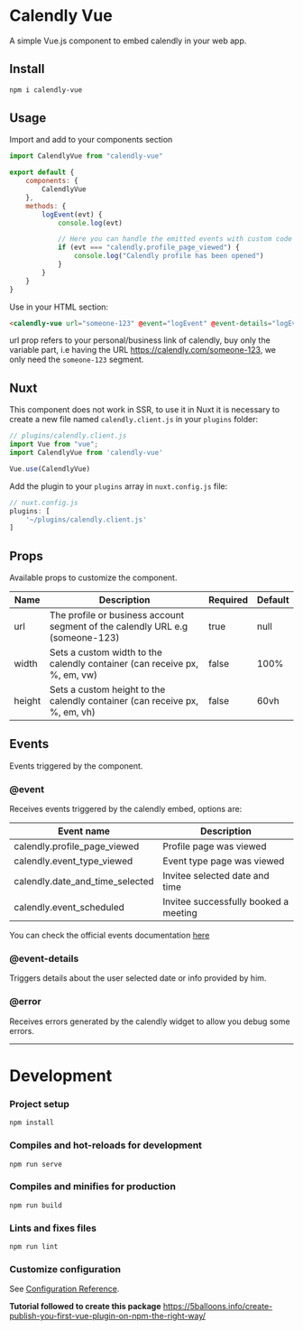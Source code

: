 # Calendly Vue

A simple Vue.js component to embed calendly in your web app.

## Install
``` sh
npm i calendly-vue
```

## Usage

Import and add to your components section
``` javascript
import CalendlyVue from "calendly-vue"

export default {
    components: {
        CalendlyVue
    },
    methods: {
        logEvent(evt) {
            console.log(evt)

            // Here you can handle the emitted events with custom code
            if (evt === "calendly.profile_page_viewed") {
                console.log("Calendly profile has been opened")
            }
        }
    }
}
```

Use in your HTML section:
``` html
<calendly-vue url="someone-123" @event="logEvent" @event-details="logEvent" @error="logEvent"></calendly-vue>
```

url prop refers to your personal/business link of calendly, buy only the variable part, i.e having the URL https://calendly.com/someone-123, we only need the `someone-123` segment.


## Nuxt
This component does not work in SSR, to use it in Nuxt it is necessary to create a new file named `calendly.client.js` in your `plugins` folder:
``` javascript
// plugins/calendly.client.js
import Vue from "vue";
import CalendlyVue from 'calendly-vue'

Vue.use(CalendlyVue)
```

Add the plugin to your `plugins` array in `nuxt.config.js` file:
``` javascript
// nuxt.config.js
plugins: [
    '~/plugins/calendly.client.js'
]

```
## Props
Available props to customize the component.  

| Name 	    | Description  	                                                                | Required  | Default|
|-----------|-------------------------------------------------------------------------------|-----------|--------|
| url	    | The profile or business account segment of the calendly URL e.g (someone-123) | true      | null  |
| width  	| Sets a custom width to the calendly container	 (can receive px, %, em, vw)    | false     | 100%  |
| height	| Sets a custom height to the calendly container (can receive px, %, em, vh)    | false     | 60vh  |

## Events
Events triggered by the component.  

### @event
Receives events triggered by the calendly embed, options are:

| Event name 	                    | Description  	                        |
|-----------------------------------|---------------------------------------|
| calendly.profile_page_viewed	    | Profile page was viewed	            |
| calendly.event_type_viewed  	    | Event type page was viewed 	        |
| calendly.date_and_time_selected	| Invitee selected date and time  	    |
| calendly.event_scheduled 	        | Invitee successfully booked a meeting |

You can check the official events documentation [here](https://help.calendly.com/hc/en-us/articles/223147027-Embed-options-overview?tab=advanced#6)

###  @event-details
Triggers details about the user selected date or info provided by him.  

### @error
Receives errors generated by the calendly widget to allow you debug some errors.  


___  

# Development

### Project setup
```
npm install
```

### Compiles and hot-reloads for development
```
npm run serve
```

### Compiles and minifies for production
```
npm run build
```

### Lints and fixes files
```
npm run lint
```

### Customize configuration
See [Configuration Reference](https://cli.vuejs.org/config/).  



**Tutorial followed to create this package**
https://5balloons.info/create-publish-you-first-vue-plugin-on-npm-the-right-way/
